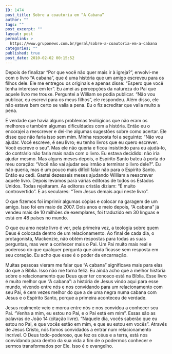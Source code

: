 ```yaml
---
ID: 1474
post_title: Sobre a coautoria em “A Cabana”
author: ""
tags: ""
post_excerpt: ""
layout: post
permalink: >
  https://www.gruponews.com.br/geral/sobre-a-coautoria-em-a-cabana
categories: ""
published: true
post_date: 2010-02-02 00:15:52
---
```

Depois de finalizar “Por que você não quer mais ir à igreja?”, envolvi-me com o livro “A cabana”, que é uma história que um amigo escreveu para os filhos dele. Ele me entregou os originais e apenas disse: “Espero que você tenha interesse em ler”. Eu amei as percepções da natureza do Pai que aquele livro me trouxe. Perguntei a William se podia publicar. “Não vou publicar, eu escrevi para os meus filhos”, ele respondeu. Além disso, ele não estava bem certo se valia a pena. Eu o fiz acreditar que valia muito a pena.

É verdade que havia alguns problemas teológicos que não eram os melhores e também algumas dificuldades com a história. Então eu o encorajei a reescrever e dei-lhe algumas sugestões sobre como acertar. Ele disse que não faria isso sem mim. Minha resposta foi a seguinte: “Não vou ajudar. Você escreve, é seu livro; eu tenho livros que eu quero escrever. Você escreve o seu”. Mas ele não queria e ficou insistindo para eu ajudá-lo, do contrário não faria mais nada com o livro. Eu estava decidido: não iria ajudar mesmo. Mas alguns meses depois, o Espírito Santo bateu à porta do meu coração: “Você não vai ajudar seu irmão a terminar o livro dele?”. Eu não queria, mas é um pouco mais difícil falar não para o Espírito Santo. Então eu cedi. Gastei dezesseis meses ajudando William a reescrever aquele livro. Depois levamos para várias editoras de todos os Estados Unidos. Todas rejeitaram. As editoras cristãs diziam: “É muito controvertido”. E as seculares: “Tem Jesus demais aqui neste livro”.

O que fizemos foi imprimir algumas cópias e colocar na garagem de um amigo. Isso foi em maio de 2007. Dois anos e meio depois, “A cabana” já vendeu mais de 10 milhões de exemplares, foi traduzido em 30 línguas e está em 48 países no mundo.

O que eu amo neste livro é ver, pela primeira vez, a teologia sobre quem Deus é colocada dentro de um relacionamento. Ao final de cada dia, o protagonista, Mackenzie, não obtém respostas para todas as suas perguntas, mas vem a conhecer mais o Pai. Um Pai muito mais real e poderoso do que qualquer pergunta que ainda ficasse sem resposta em seu coração. Eu acho que esse é o poder da encarnação.

Muitas pessoas vieram me falar que “A cabana” significava mais para elas do que a Bíblia. Isso não me torna feliz. Eu ainda acho que a melhor história sobre o relacionamento que Deus quer ter conosco está na Bíblia. Esse livro é muito melhor que “A cabana”: a história de Jesus vindo aqui para esse mundo, vivendo entre nós e nos convidando para um relacionamento com seu Pai, é cem vezes melhor do que a de uma negra numa cabana com Jesus e o Espírito Santo, porque a primeira aconteceu de verdade.

Jesus realmente veio e morou entre nós e nos convidou a conhecer seu Pai. “Venha a mim, eu estou no Pai, e o Pai está em mim”. Essas são as palavras de João 14 (citação livre). “Naquele dia, vocês saberão que eu estou no Pai, e que vocês estão em mim, e que eu estou em vocês”. Através de Jesus Cristo, nós fomos convidados a entrar num relacionamento incrível. O Deus todo-poderoso, que fez os céus e a terra, está nos convidando para dentro da sua vida a fim de o podermos conhecer e sermos transformados por Ele. Isso é o evangelho.